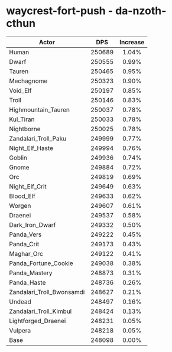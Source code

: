 # waycrest-fort-push - da-nzoth-cthun
| Actor | DPS | Increase |
|---|:---:|:---:|
|Human|250689|1.04%|
|Dwarf|250555|0.99%|
|Tauren|250465|0.95%|
|Mechagnome|250323|0.90%|
|Void_Elf|250197|0.85%|
|Troll|250146|0.83%|
|Highmountain_Tauren|250037|0.78%|
|Kul_Tiran|250033|0.78%|
|Nightborne|250025|0.78%|
|Zandalari_Troll_Paku|249999|0.77%|
|Night_Elf_Haste|249994|0.76%|
|Goblin|249936|0.74%|
|Gnome|249884|0.72%|
|Orc|249819|0.69%|
|Night_Elf_Crit|249649|0.63%|
|Blood_Elf|249633|0.62%|
|Worgen|249607|0.61%|
|Draenei|249537|0.58%|
|Dark_Iron_Dwarf|249332|0.50%|
|Panda_Vers|249222|0.45%|
|Panda_Crit|249173|0.43%|
|Maghar_Orc|249122|0.41%|
|Panda_Fortune_Cookie|249038|0.38%|
|Panda_Mastery|248873|0.31%|
|Panda_Haste|248736|0.26%|
|Zandalari_Troll_Bwonsamdi|248627|0.21%|
|Undead|248497|0.16%|
|Zandalari_Troll_Kimbul|248424|0.13%|
|Lightforged_Draenei|248231|0.05%|
|Vulpera|248218|0.05%|
|Base|248098|0.00%|
